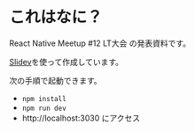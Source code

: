 # これはなに？

React Native Meetup #12 LT大会 の発表資料です。

[Slidev](https://github.com/slidevjs/slidev)を使って作成しています。

次の手順で起動できます。

- `npm install`
- `npm run dev`
- http://localhost:3030 にアクセス
